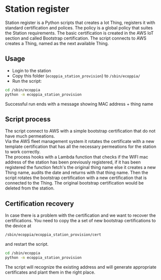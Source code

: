 # Station register
Station register is a Python scripts that creates a Iot Thing, registers it with standard certification and polices.
The policy is a global policy that suites the Station requirements.
The basic certification is created in the AWS IoT section and called Bootstrap certification.
The script connects to AWS creates a Thing, named as the next available Thing.

## Usage
 * Login to the station
 * Copy this folder (`ecoppia_station_provision`) to `/sbin/ecoppia/` 
 * Run the script:
```bash
cd /sbin/ecoppia
python -m ecoppia_station_provision
```

Successful run ends with a message showing MAC address + thing name

## Script process
The script connect to AWS with a simple bootstrap certification that do not have much permeations.\
Via the AWS fleet management system it rotates the certificate with a new template certification that has all the necessary permeations for the station to work correctly.\
The process hooks with a Lambda function that checks if the WIFI mac address of the station has been previously registered, if it has been registered the function fetch's the original thing name else it creates a new Thing name, audits the date and returns with that thing name.
Then the script rotates the bootstrap certification with a new certification that is connected to the Thing. The original bootstrap certification would be deleted from the station.

## Certification recovery
In case there is a problem with the certification and we want to recover the certifications.
You need to copy the a set of new bootstrap certifications to the device at 
```bash
/sbin/ecoppia/ecoppia_station_provision/cert
```
and restart the script.

```bash
cd /sbin/ecoppia
python -m ecoppia_station_provision
```

The script will recognize the existing address and will generate appropriate certificates and plant them in the right place.

